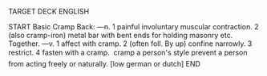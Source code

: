 TARGET DECK
ENGLISH

START
Basic
Cramp
Back: —n. 1 painful involuntary muscular contraction. 2 (also cramp-iron) metal bar with bent ends for holding masonry etc. Together. —v. 1 affect with cramp. 2 (often foll. By up) confine narrowly. 3 restrict. 4 fasten with a cramp.  cramp a person's style prevent a person from acting freely or naturally. [low german or dutch]
END
